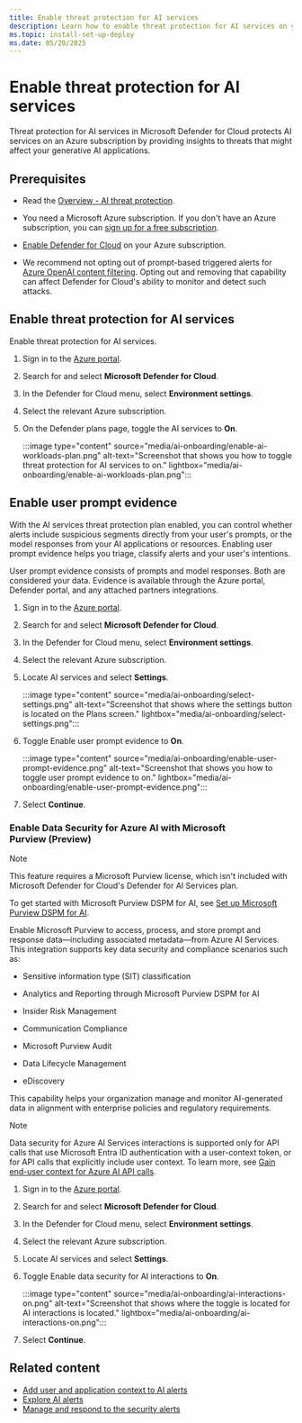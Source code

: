 ```yaml
---
title: Enable threat protection for AI services
description: Learn how to enable threat protection for AI services on your Azure subscription for Microsoft Defender for Cloud.
ms.topic: install-set-up-deploy
ms.date: 05/20/2025
---
```


# Enable threat protection for AI services

Threat protection for AI services in Microsoft Defender for Cloud protects AI services on an Azure subscription by providing insights to threats that might affect your generative AI applications.

## Prerequisites

- Read the [Overview - AI threat protection](ai-threat-protection.md).

- You need a Microsoft Azure subscription. If you don't have an Azure subscription, you can [sign up for a free subscription](https://azure.microsoft.com/pricing/free-trial/).

- [Enable Defender for Cloud](get-started.md#enable-defender-for-cloud-on-your-azure-subscription) on your Azure subscription.

- We recommend not opting out of prompt-based triggered alerts for [Azure OpenAI content filtering](/azure/ai-services/openai/concepts/content-filter). Opting out and removing that capability can affect Defender for Cloud's ability to monitor and detect such attacks.

## Enable threat protection for AI services

Enable threat protection for AI services.

1. Sign in to the [Azure portal](https://portal.azure.com).

1. Search for and select **Microsoft Defender for Cloud**.

1. In the Defender for Cloud menu, select **Environment settings**.

1. Select the relevant Azure subscription.

1. On the Defender plans page, toggle the AI services to **On**.

    :::image type="content" source="media/ai-onboarding/enable-ai-workloads-plan.png" alt-text="Screenshot that shows you how to toggle threat protection for AI services to on." lightbox="media/ai-onboarding/enable-ai-workloads-plan.png":::

## Enable user prompt evidence

With the AI services threat protection plan enabled, you can control whether alerts include suspicious segments directly from your user's prompts, or the model responses from your AI applications or resources. Enabling user prompt evidence helps you triage, classify alerts and your user's intentions.

User prompt evidence consists of prompts and model responses. Both are considered your data. Evidence is available through the Azure portal, Defender portal, and any attached partners integrations.

1. Sign in to the [Azure portal](https://portal.azure.com).

1. Search for and select **Microsoft Defender for Cloud**.

1. In the Defender for Cloud menu, select **Environment settings**.

1. Select the relevant Azure subscription.

1. Locate AI services and select **Settings**.

    :::image type="content" source="media/ai-onboarding/select-settings.png" alt-text="Screenshot that shows where the settings button is located on the Plans screen." lightbox="media/ai-onboarding/select-settings.png":::

1. Toggle Enable user prompt evidence to **On**.

    :::image type="content" source="media/ai-onboarding/enable-user-prompt-evidence.png" alt-text="Screenshot that shows you how to toggle user prompt evidence to on." lightbox="media/ai-onboarding/enable-user-prompt-evidence.png":::

1. Select **Continue**.

### **Enable Data Security for Azure AI with Microsoft Purview (Preview)**

> [!NOTE]
> This feature requires a Microsoft Purview license, which isn't included with Microsoft Defender for Cloud's Defender for AI Services plan. 
> 
> To get started with Microsoft Purview DSPM for AI, see [Set up Microsoft Purview DSPM for AI](/purview/ai-microsoft-purview). 

Enable Microsoft Purview to access, process, and store prompt and response data—including associated metadata—from Azure AI Services. This integration supports key data security and compliance scenarios such as: 

- Sensitive information type (SIT) classification 

- Analytics and Reporting through Microsoft Purview DSPM for AI 

- Insider Risk Management 

- Communication Compliance 

- Microsoft Purview Audit 

- Data Lifecycle Management 

- eDiscovery 

This capability helps your organization manage and monitor AI-generated data in alignment with enterprise policies and regulatory requirements. 

> [!NOTE]
> Data security for Azure AI Services interactions is supported only for API calls that use Microsoft Entra ID authentication with a user-context token, or for API calls that explicitly include user context. To learn more, see [Gain end-user context for Azure AI API calls](/azure/defender-for-cloud/gain-end-user-context-ai). 

1. Sign in to the [Azure portal](https://portal.azure.com/). 

1. Search for and select **Microsoft Defender for Cloud**. 

1. In the Defender for Cloud menu, select **Environment settings**. 

1. Select the relevant Azure subscription. 

1. Locate AI services and select **Settings**. 

1. Toggle Enable data security for AI interactions to **On**.  

    :::image type="content" source="media/ai-onboarding/ai-interactions-on.png" alt-text="Screenshot that shows where the toggle is located for AI interactions is located." lightbox="media/ai-onboarding/ai-interactions-on.png":::

1. Select **Continue**.

## Related content

- [Add user and application context to AI alerts](gain-end-user-context-ai.md)
- [Explore AI alerts](alerts-ai-workloads.md)
- [Manage and respond to the security alerts](managing-and-responding-alerts.yml)

